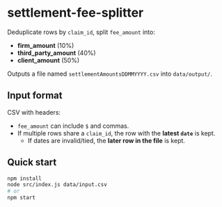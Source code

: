 # settlement-fee-splitter

Deduplicate rows by `claim_id`, split `fee_amount` into:
- **firm_amount** (10%)
- **third_party_amount** (40%)
- **client_amount** (50%)

Outputs a file named `settlementAmountsDDMMYYYY.csv` into `data/output/`.

## Input format

CSV with headers:
- `fee_amount` can include `$` and commas.  
- If multiple rows share a `claim_id`, the row with the **latest `date`** is kept.  
  - If dates are invalid/tied, the **later row in the file** is kept.

## Quick start

```bash
npm install
node src/index.js data/input.csv
# or
npm start
